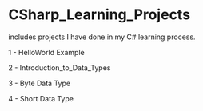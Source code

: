 # CSharp_Learning_Projects

includes projects I have done in my C# learning process.

1 - HelloWorld Example

2 - Introduction_to_Data_Types

3 - Byte Data Type

4 - Short Data Type
